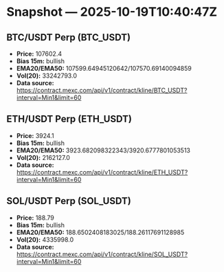 # Snapshot — 2025-10-19T10:40:47Z

## BTC/USDT Perp (BTC_USDT)
- **Price:** 107602.4
- **Bias 15m:** bullish
- **EMA20/EMA50:** 107599.64945120642/107570.69140094859
- **Vol(20):** 33242793.0
- **Data source:** https://contract.mexc.com/api/v1/contract/kline/BTC_USDT?interval=Min1&limit=60

## ETH/USDT Perp (ETH_USDT)
- **Price:** 3924.1
- **Bias 15m:** bullish
- **EMA20/EMA50:** 3923.682098322343/3920.6777801053513
- **Vol(20):** 2162127.0
- **Data source:** https://contract.mexc.com/api/v1/contract/kline/ETH_USDT?interval=Min1&limit=60

## SOL/USDT Perp (SOL_USDT)
- **Price:** 188.79
- **Bias 15m:** bullish
- **EMA20/EMA50:** 188.6502408183025/188.26117691128985
- **Vol(20):** 4335998.0
- **Data source:** https://contract.mexc.com/api/v1/contract/kline/SOL_USDT?interval=Min1&limit=60
